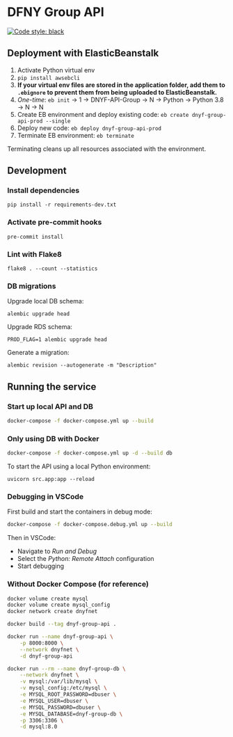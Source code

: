 # DFNY Group API

[![Code style: black](https://img.shields.io/badge/code%20style-black-000000.svg)](https://github.com/psf/black)

## Deployment with ElasticBeanstalk

1. Activate Python virtual env
2. `pip install awsebcli`
3. **If your virtual env files are stored in the application folder, add them to `.ebignore` to prevent them from being uploaded to ElasticBeanstalk.**
4. *One-time*: `eb init` -> 1 -> DNYF-API-Group -> N -> Python -> Python 3.8 -> N -> N
5. Create EB environment and deploy existing code: `eb create dnyf-group-api-prod --single`
6. Deploy new code: `eb deploy dnyf-group-api-prod`
7. Terminate EB environment: `eb terminate`

Terminating cleans up all resources associated with the environment.

## Development
### Install dependencies
```
pip install -r requirements-dev.txt
```

### Activate pre-commit hooks
```
pre-commit install
```

### Lint with Flake8
```
flake8 . --count --statistics
```

### DB migrations
Upgrade local DB schema:
```
alembic upgrade head
```

Upgrade RDS schema:
```
PROD_FLAG=1 alembic upgrade head
```

Generate a migration:
```
alembic revision --autogenerate -m "Description"
```

## Running the service
### Start up local API and DB
```bash
docker-compose -f docker-compose.yml up --build
```

### Only using DB with Docker
```bash
docker-compose -f docker-compose.yml up -d --build db
```

To start the API using a local Python environment:
```
uvicorn src.app:app --reload
```

### Debugging in VSCode
First build and start the containers in debug mode:
```bash
docker-compose -f docker-compose.debug.yml up --build
```

Then in VSCode:
- Navigate to *Run and Debug*
- Select the *Python: Remote Attach* configuration
- Start debugging

### Without Docker Compose (for reference)
```bash
docker volume create mysql
docker volume create mysql_config
docker network create dnyfnet
```

```bash
docker build --tag dnyf-group-api .
```

```bash
docker run --name dnyf-group-api \
    -p 8000:8000 \
    --network dnyfnet \
    -d dnyf-group-api
```

```bash
docker run --rm --name dnyf-group-db \
    --network dnyfnet \
    -v mysql:/var/lib/mysql \
    -v mysql_config:/etc/mysql \
    -e MYSQL_ROOT_PASSWORD=dbuser \
    -e MYSQL_USER=dbuser \
    -e MYSQL_PASSWORD=dbuser \
    -e MYSQL_DATABASE=dnyf-group-db \
    -p 3306:3306 \
    -d mysql:8.0
```
